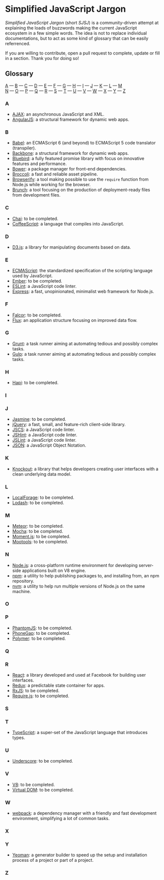 # Simplified JavaScript Jargon

*Simplified JavaScript Jargon* (short *SJSJ*) is a community-driven attempt at explaining the loads of buzzwords making the current JavaScript ecosystem in a few simple words. The idea is not to replace individual documentations, but to act as some kind of glossary that can be easily referrenced.

If you are willing to contribute, open a pull request to complete, update or fill in a section. Thank you for doing so!

## Glossary

[A](#a) —
[B](#b) —
[C](#c) —
[D](#d) —
[E](#e) —
[F](#f) —
[G](#g) —
[H](#h) —
[I](#i) —
[J](#j) —
[K](#k) —
[L](#l) —
[M](#m)  
[N](#n) —
[O](#o) —
[P](#p) —
[Q](#q) —
[R](#r) —
[S](#s) —
[T](#t) —
[U](#u) —
[V](#v) —
[W](#w) —
[X](#x) —
[Y](#y) —
[Z](#z)

### A

* [AJAX](/glossary/AJAX.md): an asynchronous JavaScript and XML.
* [AngularJS](/glossary/ANGULARJS.md): a structural framework for dynamic web apps.
### B

* [Babel](/glossary/BABEL.md): an ECMAScript 6 (and beyond) to ECMAScript 5 code translator (transpiler).
* [Backbone](/glossary/BACKBONE.md): a structural framework for dynamic web apps.
* [Bluebird](/glossary/BLUEBIRD.md): a fully featured promise library with focus on innovative features and performance.
* [Bower](/glossary/BOWER.md): a package manager for front-end dependencies.
* [Broccoli](/glossary/BROCCOLI.md): a fast and reliable asset pipeline.
* [Browserify](/glossary/BROWSERIFY.md): a tool making possible to use the `require` function from Node.js while working for the browser.
* [Brunch](/glossary/BRUNCH.md): a tool focusing on the production of deployment-ready files from development files.

### C

* [Chai](/glossary/CHAI.md): to be completed.
* [CoffeeScript](/glossary/COFFEESCRIPT.md): a language that compiles into JavaScript.

### D

* [D3.js](/glossary/D3JS.md): a library for manipulating documents based on data.

### E

* [ECMAScript](/glossary/ECMASCRIPT.md): the standardized specification of the scripting language used by JavaScript.
* [Ember](/glossary/EMBER.md): to be completed.
* [ESLint](/glossary/ESLINT.md): a JavaScript code linter.
* [Express](/glossary/EXPRESS.md): a fast, unopinionated, minimalist web framework for Node.js.

### F

* [Falcor](/glossary/FALCOR.md): to be completed.
* [Flux](/glossary/FLUX.md): an application structure focusing on improved data flow.

### G

* [Grunt](/glossary/GRUNT.md): a task runner aiming at automating tedious and possibly complex tasks.
* [Gulp](/glossary/GULP.md): a task runner aiming at automating tedious and possibly complex tasks.

### H

* [Hapi](/glossary/HAPI.md): to be completed.

### I

### J

* [Jasmine](/glossary/JASMINE.md): to be completed.
* [jQuery](/glossary/JQUERY.md): a fast, small, and feature-rich client-side library.
* [JSCS](/glossary/JSCS.md): a JavaScript code linter.
* [JSHint](/glossary/JSHINT.md): a JavaScript code linter.
* [JSLint](/glossary/JSLINT.md): a JavaScript code linter.
* [JSON](/glossary/JSON.md): a JavaScript Object Notation.

### K

* [Knockout](/glossary/KNOCKOUT.md): a library that helps developers creating user interfaces with a clean underlying data model.

### L

* [LocalForage](/glossary/LOCALFORAGE.md): to be completed.
* [Lodash](/glossary/LODASH.md): to be completed.

### M

* [Meteor](/glossary/METEOR.md): to be completed.
* [Mocha](/glossary/MOCHA.md): to be completed.
* [Moment.js](/glossary/MOMENTJS.md): to be completed.
* [Mootools](/glossary/MOOTOOLS.md): to be completed.

### N

* [Node.js](/glossary/NODEJS.md): a cross-platform runtime environment for developing server-side applications built on V8 engine.
* [npm](/glossary/NPM.md): a utility to help publishing packages to, and installing from, an npm repository.
* [nvm](/glossary/NVM.md): a utility to help run multiple versions of Node.js on the same machine.

### O

### P

* [PhantomJS](/glossary/PHANTOMJS.md): to be completed.
* [PhoneGap](/glossary/PHONEGAP.md): to be completed.
* [Polymer](/glossary/POLYMER.md): to be completed.

### Q

### R

* [React](/glossary/REACT.md): a library developed and used at Facebook for building user interfaces.
* [Redux](/glossary/REDUX.md): a predictable state container for apps.
* [RxJS](/glossary/RXJS.md): to be completed.
* [Require.js](/glossary/REQUIREJS.md): to be completed.

### S

### T

* [TypeScript](/glossary/TYPESCRIPT.md): a super-set of the JavaScript language that introduces types.

### U

* [Underscore](/glossary/UNDERSCORE.md): to be completed.

### V

* [V8](/glossary/V8.md): to be completed.
* [Virtual DOM](/glossary/VIRTUAL_DOM.md): to be completed.

### W

* [webpack](/glossary/WEBPACK.md): a dependency manager with a friendly and fast development environment, simplifying a lot of common tasks.

### X

### Y

* [Yeoman](/glossary/YEOMAN.md): a generator builder to speed up the setup and installation process of a project or part of a project.

### Z
